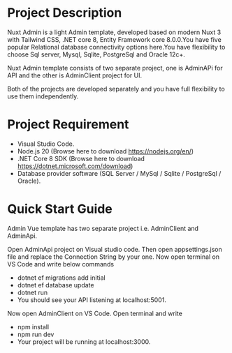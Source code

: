 # Project Description

Nuxt Admin is a light Admin template, developed based on modern Nuxt 3 with Tailwind CSS, .NET core 8, Entity Framework core 8.0.0.You have five popular Relational database connectivity options here.You have flexibility to choose Sql server, Mysql, Sqlite, PostgreSql and Oracle 12c+.

Nuxt Admin template consists of two separate project, one is AdminAPi for API and the other is AdminClient project for UI.

Both of the projects are developed separately and you have full flexibility to use them independently.

# Project Requirement

- Visual Studio Code.
- Node.js 20 (Browse here to download https://nodejs.org/en/)
- .NET Core 8 SDK (Browse here to download https://dotnet.microsoft.com/download)
- Database provider software (SQL Server / MySql / Sqlite / PostgreSql / Oracle).

# Quick Start Guide

Admin Vue template has two separate project i.e. AdminClient and AdminApi.

Open AdminApi project on Visual studio code. Then open appsettings.json file and replace the Connection String by your one. Now open terminal on VS Code and write below commands

- dotnet ef migrations add initial
- dotnet ef database update
- dotnet run
- You should see your API listening at localhost:5001.

Now open AdminClient on VS Code. Open terminal and write

- npm install
- npm run dev
- Your project will be running at localhost:3000.
